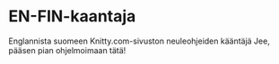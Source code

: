 
# EN-FIN-kaantaja
Englannista suomeen Knitty.com-sivuston neuleohjeiden kääntäjä
Jee, pääsen pian ohjelmoimaan tätä!

